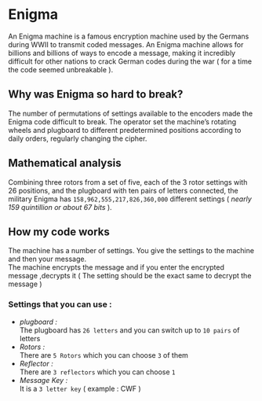 # Enigma
An Enigma machine is a famous encryption machine used by the Germans during WWII to transmit coded messages. An Enigma machine allows for billions and billions of ways to encode a message, making it incredibly difficult for other nations to crack German codes during the war ( for a time the code seemed unbreakable ).

## Why was Enigma so hard to break?
The number of permutations of settings available to the encoders made the Enigma code difficult to break. The operator set the machine’s rotating wheels and plugboard to different predetermined positions according to daily orders, regularly changing the cipher.

## Mathematical analysis
Combining three rotors from a set of five, each of the 3 rotor settings with 26 positions, and the plugboard with ten pairs of letters connected, the military Enigma has `158,962,555,217,826,360,000` different settings ( *nearly 159 quintillion or about 67 bits* ).

## How my code works
The machine has a number of settings. You give the settings to the machine and then your message.   
The machine encrypts the message and if you enter the encrypted message ,decrypts it ( The setting should be the exact same to decrypt the message )   
### Settings that you can use :   
+ *plugboard :*  
The plugboard has `26 letters` and you can switch up to `10 pairs` of letters  
+ *Rotors :*  
There are `5 Rotors`  which you can choose `3` of them  
+ *Reflector :*  
There are `3 reflectors` which you can choose `1`  
+ *Message Key :*  
It is a `3 letter key` ( example : CWF )

